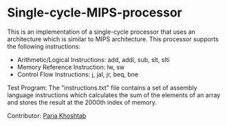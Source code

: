 # Single-cycle-MIPS-processor

This is an implementation of a single-cycle processor that uses an architecture which is similar to MIPS architecture. This processor supports the following instructions:

* Arithmetic/Logical Instructions: add, addi, sub, slt, slti
* Memory Reference Instruction: lw, sw
* Control Flow Instructions: j, jal, jr, beq, bne

Test Program: The "instructions.txt" file contains a set of assembly language instructions which calculates the sum of the elements of an array and stores the result at the 2000th index of memory.

Contributor: [Paria Khoshtab](https://github.com/Theparia/)
